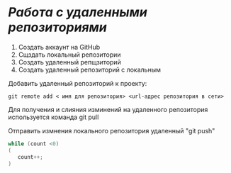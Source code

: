 # ***Работа с удаленными репозиториями*** 

1. Создать аккаунт на GitHub
2. Сщздать локальный репозитории 
3. Создать удаленный репщзиторий 
4. Создать удаленный репозиторий с локальным

Добавить удаленный репозиторий к проекту:
```
git remote add < имя для репозитория> <url-адрес репозитория в сети>
```
Для получения и слияния изминений на удаленного репозитория используется команда git pull

Отправить измнения локального репозитория удаленный "git push"

```Java
while (count <0)
(
   count++;
)
```
